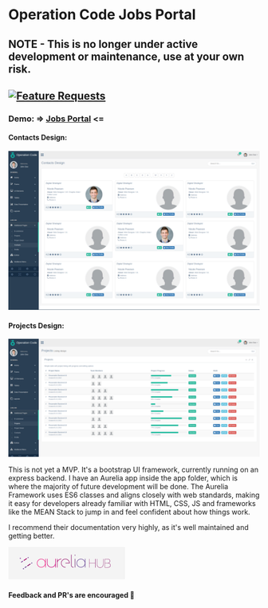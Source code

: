 # Operation Code Jobs Portal

## NOTE - This is no longer under active development or maintenance, use at your own risk.

[![Feature Requests](http://feathub.com/OperationCode/jobs?format=svg)](http://feathub.com/OperationCode/jobs)
-------
### Demo: => [Jobs Portal](https://sethbergman.engineer) <=

#### Contacts Design:
[![OperationCodePortal](vendors/images/OperationCodePortal.png)](https://sethbergman.engineer/contacts)

#### Projects Design:
[![OperationCodeProjects](vendors/images/OperationCodeProjects.png)](https://sethbergman.engineer/projects)

This is not yet a MVP. It's a bootstrap UI framework, currently running on an express backend.
I have an Aurelia app inside the app folder, which is where the majority of future development will be done. The Aurelia Framework uses ES6 classes and aligns closely with web standards, making it easy for developers already familiar with HTML, CSS, JS and frameworks like the MEAN Stack to jump in and feel confident about how things work.

I recommend their documentation very highly, as it's well maintained and getting better.

[![AureliaDocs](vendors/images/AureliaDocs.png)](http://aurelia.io/hub.html#/doc/persona/developer)

#### Feedback and PR's are encouraged :rocket:
